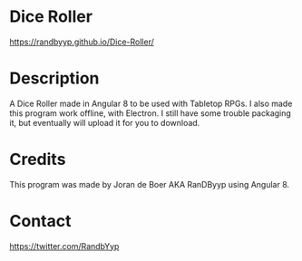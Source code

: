 # Dice Roller
https://randbyyp.github.io/Dice-Roller/

# Description
A Dice Roller made in Angular 8 to be used with Tabletop RPGs. I also made this program work offline, with Electron. I still have some trouble packaging it, but eventually will upload it for you to download.

# Credits
This program was made by Joran de Boer AKA RanDByyp using Angular 8.

# Contact
https://twitter.com/RandbYyp
